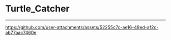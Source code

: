 # Turtle_Catcher

----

https://github.com/user-attachments/assets/52255c7c-ae16-48ed-af2c-ab77aac7460e


